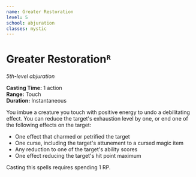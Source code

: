 ```yaml
---
name: Greater Restoration
level: 5
school: abjuration
classes: mystic
---
```


# Greater Restorationᴿ

_5th-level abjuration_ 

**Casting Time:** 1 action    
**Range:** Touch    
**Duration:** Instantaneous 

You imbue a creature you touch with positive energy to undo a debilitating effect. You can reduce the target's exhaustion level by one, or end one of the following effects on the target:

* One effect that charmed or petrified the target
* One curse, including the target's attunement to a cursed magic item 
* Any reduction to one of the target's ability scores
* One effect reducing the target's hit point maximum 

Casting this spells requires spending 1 RP.